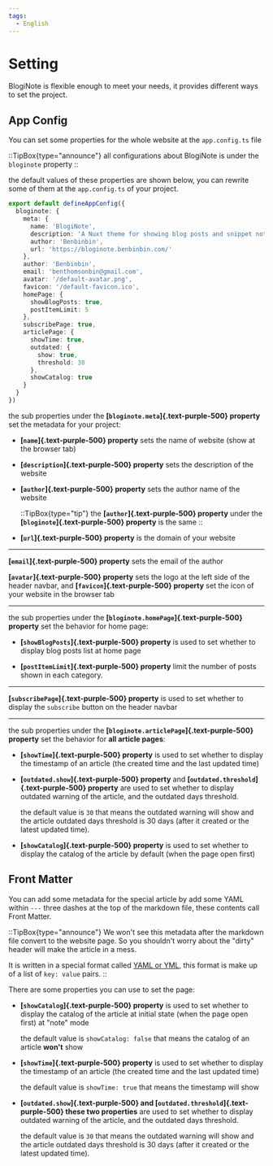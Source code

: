 ```yaml
---
tags:
  - English
---
```


# Setting

BlogiNote is flexible enough to meet your needs, it provides different ways to set the project.

## App Config
You can set some properties for the whole website at the `app.config.ts` file

::TipBox{type="announce"}
all configurations about BlogiNote is under the `bloginote` property
::

the default values of these properties are shown below, you can rewrite some of them at the `app.config.ts` of your project.

```ts [app.config.ts]
export default defineAppConfig({
  bloginote: {
    meta: {
      name: 'BlogiNote',
      description: 'A Nuxt theme for showing blog posts and snippet notes with flexible layouts and multiple optimizations.',
      author: 'Benbinbin',
      url: 'https://bloginote.benbinbin.com/'
    },
    author: 'Benbinbin',
    email: 'benthomsonbin@gmail.com',
    avatar: '/default-avatar.png',
    favicon: '/default-favicon.ico',
    homePage: {
      showBlogPosts: true,
      postItemLimit: 5
    },
    subscribePage: true,
    articlePage: {
      showTime: true,
      outdated: {
        show: true,
        threshold: 30
      },
      showCatalog: true
    }
  }
})
```

the sub properties under the **[`bloginote.meta`]{.text-purple-500} property** set the metadata for your project:

* **[`name`]{.text-purple-500} property** sets the name of website (show at the browser tab)

* **[`description`]{.text-purple-500} property** sets the description of the website

* **[`author`]{.text-purple-500} property** sets the author name of the website

  ::TipBox{type="tip"}
  the **[`author`]{.text-purple-500} property** under the **[`bloginote`]{.text-purple-500} property** is the same
  ::

* **[`url`]{.text-purple-500} property** is the domain of your website

---

**[`email`]{.text-purple-500} property** sets the email of the author

**[`avatar`]{.text-purple-500} property** sets the logo at the left side of the header navbar, and **[`favicon`]{.text-purple-500} property** set the icon of your website in the browser tab

---

the sub properties under the **[`bloginote.homePage`]{.text-purple-500} property** set the behavior for home page:

* **[`showBlogPosts`]{.text-purple-500} property** is used to set whether to display blog posts list at home page

* **[`postItemLimit`]{.text-purple-500} property** limit the number of posts shown in each category.

---

**[`subscribePage`]{.text-purple-500} property** is used to set whether to display the `subscribe` button on the header navbar

---

the sub properties under the **[`bloginote.articlePage`]{.text-purple-500} property** set the behavior for **all article pages**:

* **[`showTime`]{.text-purple-500} property** is used to set whether to display the timestamp of an article (the created time and the last updated time)

* **[`outdated.show`]{.text-purple-500} property** and **[`outdated.threshold`]{.text-purple-500} property** are used to set whether to display outdated warning of the article, and the outdated days threshold.

    the default value is `30` that means the outdated warning will show and the article outdated days threshold is 30 days (after it created or the latest updated time).

* **[`showCatalog`]{.text-purple-500} property** is used to set whether to display the catalog of the article by default (when the page open first)

## Front Matter
You can add some metadata for the special article by add some YAML within `---` three dashes at the top of the markdown file, these contents call Front Matter.

::TipBox{type="announce"}
We won't see this metadata after the markdown file convert to the website page. So you shouldn't worry about the "dirty" header will make the article in a mess.

It is written in a special format called [YAML or YML](https://yaml.org/), this format is make up of a list of `key: value` pairs.
::

There are some properties you can use to set the page:

* **[`showCatalog`]{.text-purple-500} property** is used to set whether to display the catalog of the article at initial state (when the page open first) at "note" mode

  the default value is `showCatalog: false` that means the catalog of an article **won't** show

* **[`showTime`]{.text-purple-500} property** is used to set whether to display the timestamp of an article (the created time and the last updated time)

  the default value is `showTime: true` that means the timestamp will show

* **[`outdated.show`]{.text-purple-500} and [`outdated.threshold`]{.text-purple-500} these two properties** are used to set whether to display outdated warning of the article, and the outdated days threshold.

    the default value is `30` that means the outdated warning will show and the article outdated days threshold is 30 days (after it created or the latest updated time).